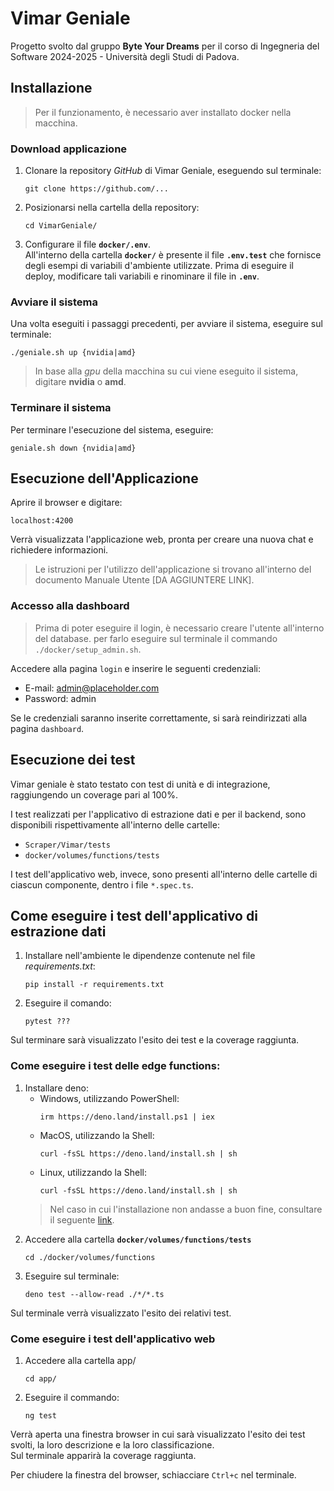 # Vimar Geniale
Progetto svolto dal gruppo **Byte Your Dreams** per il corso di Ingegneria del Software 2024-2025 - Università degli Studi di Padova.

## Installazione
> Per il funzionamento, è necessario aver installato docker nella macchina.

### Download applicazione
1. Clonare la repository *GitHub* di Vimar Geniale, eseguendo sul terminale:
    ```
    git clone https://github.com/...
    ```
2. Posizionarsi nella cartella della repository:
    ```
    cd VimarGeniale/
    ```
3. Configurare il file **```docker/.env```**.  
All'interno della cartella **```docker/```** è presente il file **```.env.test```** che fornisce degli esempi di variabili d'ambiente utilizzate. Prima di eseguire il deploy, modificare tali variabili e rinominare il file in **```.env```**.
### Avviare il sistema
Una volta eseguiti i passaggi precedenti, per avviare il sistema, eseguire sul terminale:
```
./geniale.sh up {nvidia|amd}
```
> In base alla *gpu* della macchina su cui viene eseguito il sistema, digitare **nvidia** o **amd**.

### Terminare il sistema
Per terminare l'esecuzione del sistema, eseguire:
```
geniale.sh down {nvidia|amd}
```

## Esecuzione dell'Applicazione
Aprire il browser e digitare:
```
localhost:4200
```
Verrà visualizzata l'applicazione web, pronta per creare una nuova chat e richiedere informazioni.
> Le istruzioni per l'utilizzo dell'applicazione si trovano all'interno del documento Manuale Utente [DA AGGIUNTERE LINK].

### Accesso alla dashboard
> Prima di poter eseguire il login, è necessario creare l'utente all'interno del database. per farlo eseguire sul terminale il commando 
```./docker/setup_admin.sh```.

Accedere alla pagina ```login``` e inserire le seguenti credenziali:
* E-mail: admin@placeholder.com
* Password: admin

Se le credenziali saranno inserite correttamente, si sarà reindirizzati alla pagina ```dashboard```.

## Esecuzione dei test
Vimar geniale è stato testato con test di unità e di integrazione, raggiungendo un coverage pari al 100%. 

I test realizzati per l'applicativo di estrazione dati e per il backend, sono disponibili rispettivamente all'interno delle cartelle:
* ```Scraper/Vimar/tests```
* ```docker/volumes/functions/tests```

I test dell'applicativo web, invece, sono presenti all'interno delle cartelle di ciascun componente, dentro i file ```*.spec.ts```.
## Come eseguire i test dell'applicativo di estrazione dati
1. Installare nell'ambiente le dipendenze contenute nel file *requirements.txt*:
    ```
    pip install -r requirements.txt
    ```
2. Eseguire il comando:
    ``` 
    pytest ???
    ```
Sul terminare sarà visualizzato l'esito dei test e la coverage raggiunta.

### Come eseguire i test delle edge functions:
1. Installare deno:
    * Windows, utilizzando PowerShell:
        ```
        irm https://deno.land/install.ps1 | iex
        ```
    * MacOS,  utilizzando la Shell:
        ```
        curl -fsSL https://deno.land/install.sh | sh
        ```
    * Linux, utilizzando la Shell:
        ```
        curl -fsSL https://deno.land/install.sh | sh
        ```
    > Nel caso in cui l'installazione non andasse a buon fine, consultare il seguente [link](https://docs.deno.com/runtime/getting_started/installation/).
2. Accedere alla cartella **```docker/volumes/functions/tests```**
    ```
    cd ./docker/volumes/functions
    ```
3. Eseguire sul terminale:
    ```
    deno test --allow-read ./*/*.ts
    ```
Sul terminale verrà visualizzato l'esito dei relativi test.

### Come eseguire i test dell'applicativo web
1. Accedere alla cartella app/
    ```
    cd app/
    ```
2. Eseguire il commando:
    ```
    ng test
    ```
Verrà aperta una finestra browser in cui sarà visualizzato l'esito dei test svolti, la loro descrizione e la loro classificazione.   
Sul terminale apparirà la coverage raggiunta.

Per chiudere la finestra del browser, schiacciare ```Ctrl+c``` nel terminale.
